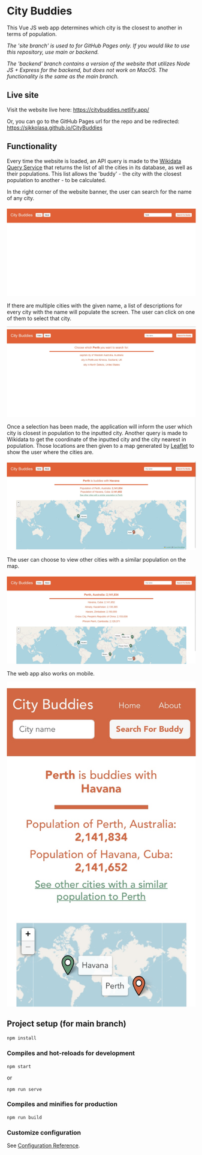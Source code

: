 # City Buddies

This Vue JS web app determines which city is the closest to another in terms of population.

_The 'site branch' is used to for GitHub Pages only. If you would like to use this repository, use main or backend._

_The 'backend' branch contains a version of the website that utilizes Node JS + Express for the backend, but does not work on MacOS. The functionality is the same as the main branch._

## Live site

Visit the website live here: https://citybuddies.netlify.app/

Or, you can go to the GitHub Pages url for the repo and be redirected: https://sjkkolasa.github.io/CityBuddies

## Functionality

Every time the website is loaded, an API query is made to the [Wikidata Query Service](https://query.wikidata.org/) that returns the list of all the cities in its database, as well as their populations. This list allows the 'buddy' - the city with the closest population to another - to be calculated.

In the right corner of the website banner, the user can search for the name of any city.

![City Search](images/search.jpg)

If there are multiple cities with the given name, a list of descriptions for every city with the name will populate the screen. The user can click on one of them to select that city.

![Disambiguation](images/disambiguation.jpg)

Once a selection has been made, the application will inform the user which city is closest in population to the inputted city. Another query is made to Wikidata to get the coordinate of the inputted city and the city nearest in population. Those locations are then given to a map generated by [Leaflet](https://leafletjs.com/) to show the user where the cities are.

![Buddy Match](images/match.jpg)

The user can choose to view other cities with a similar population on the map.

![Other Buddies](images/other-buddies.jpg)

The web app also works on mobile.

![Mobile](images/mobile.jpg)

## Project setup (for main branch)

```
npm install
```

### Compiles and hot-reloads for development

```
npm start
```
or
```
npm run serve
```

### Compiles and minifies for production

```
npm run build
```

### Customize configuration

See [Configuration Reference](https://cli.vuejs.org/config/).
